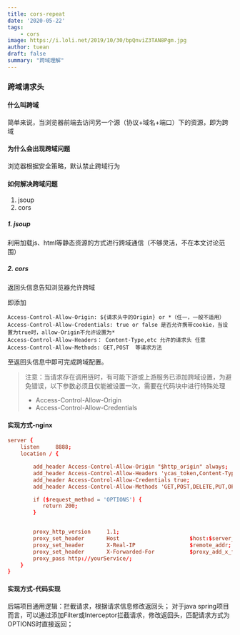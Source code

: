 ```yaml
---
title: cors-repeat
date: '2020-05-22'
tags:
    - cors
image: https://i.loli.net/2019/10/30/bpQnviZ3TAN8Pgm.jpg
author: tuean
draft: false
summary: "跨域理解"
---
```



### 跨域请求头

#### 什么叫跨域
简单来说，当浏览器前端去访问另一个源（协议+域名+端口）下的资源，即为跨域

#### 为什么会出现跨域问题
浏览器根据安全策略，默认禁止跨域行为

#### 如何解决跨域问题
1. jsoup
2. cors 

##### 1. jsoup
利用加载js、html等静态资源的方式进行跨域通信（不够灵活，不在本文讨论范围）

##### 2. cors
返回头信息告知浏览器允许跨域

即添加
```properties
Access-Control-Allow-Origin: ${请求头中的Origin} or *（任一，一般不适用）
Access-Control-Allow-Credentials: true or false 是否允许携带cookie，当设置为true时，allow-Origin不允许设置为*
Access-Control-Allow-Headers： Content-Type,etc 允许的请求头 任意
Access-Control-Allow-Methods: GET,POST  等请求方法
```
至返回头信息中即可完成跨域配置。

>  注意：当请求存在调用链时，有可能下游或上游服务已添加跨域设置，为避免错误，以下参数必须且仅能被设置一次，需要在代码块中进行特殊处理
> * Access-Control-Allow-Origin
> * Access-Control-Allow-Credentials


#### 实现方式-nginx
```conf
server {
    listen     8888;
    location / {

        add_header Access-Control-Allow-Origin "$http_origin" always;
        add_header Access-Control-Allow-Headers 'ycas_token,Content-Type,X-Requested-WIth,Origin,Accept,Authorization,req_id,wx_code' always;
        add_header Access-Control-Allow-Credentials true;
        add_header Access-Control-Allow-Methods 'GET,POST,DELETE,PUT,OPTIONS' always;

        if ($request_method = 'OPTIONS') {
           return 200;
        }


        proxy_http_version     1.1;
        proxy_set_header       Host                      $host:$server_port;
        proxy_set_header       X-Real-IP                 $remote_addr;
        proxy_set_header       X-Forwarded-For           $proxy_add_x_forwarded_for;
        proxy_pass http://yourService/;
    }
}
```


#### 实现方式-代码实现
后端项目通用逻辑：拦截请求，根据请求信息修改返回头；
对于java spring项目而言，可以通过添加Filter或Interceptor拦截请求，修改返回头，匹配请求方式为OPTIONS时直接返回；